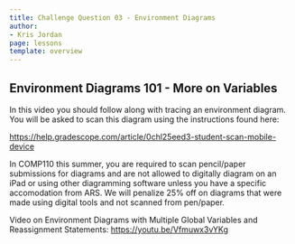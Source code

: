 ```yaml
---
title: Challenge Question 03 - Environment Diagrams
author:
- Kris Jordan
page: lessons
template: overview
---
```


<!-- ## What to expect on QZ00?

Quiz 00 will cover concepts from all lessons, including today's, and important points of the syllabus. Its format will be _very much like_ a longer version of this class' Gradescope assignment. It will be taken on Gradescope remotely, but will be timed with 75 minutes by default.

An additional e-mail will go out by tomorrow (Friday, August 27th) with more specific details on the quiz and how to prepare. For now, you should focus on completing today's lessons and Exercise 01. Although Exercise 01 is not due until the evening of the quiz, you are STRONGLY encouraged to complete it as preparation for the quiz. -->

<!-- ## Today's Responsess on Gradescope

Today's video responses are contained in a single lesson on Gradescope and correspond to the videos below. You should watch them in order and make it a point to pause and attempt each item _before_ watching the solution.

If you do not complete all videos in one sitting, you can reopen your submission on Gradescope to finish it out before the deadline. To do so, open your submission and look for a button in the bottom of your screen for "Create New Submission". -->

<!-- ## Practice with Data Types and Expressions

Practice Question #1 - Numerical Expressions - <https://youtu.be/ISP-9wkrlyM>

Practice Question #2 - Evaluating Relational Expressions - <https://youtu.be/g8_OERDtJ8c>

## Asking a User for Input and Variables

In this video you should follow along in VSCode. If for some reason you are unable to, please drop by office hours in person and the course staff can help be sure you're able to follow along.

Tutorial Video on User Input and Variables: <https://youtu.be/wXoUw0scEsI> -->

## Environment Diagrams 101 - More on Variables

In this video you should follow along with tracing an environment diagram. You will be asked to scan this diagram using the instructions found here:

<https://help.gradescope.com/article/0chl25eed3-student-scan-mobile-device>

In COMP110 this summer, you are required to scan pencil/paper submissions for diagrams and are not allowed to digitally diagram on an iPad or using other diagramming software unless you have a specific accomodation from ARS. We will penalize 25% off on diagrams that were made using digital tools and not scanned from pen/paper.

Video on Environment Diagrams with Multiple Global Variables and Reassignment Statements: <https://youtu.be/Vfmuwx3vYKg>